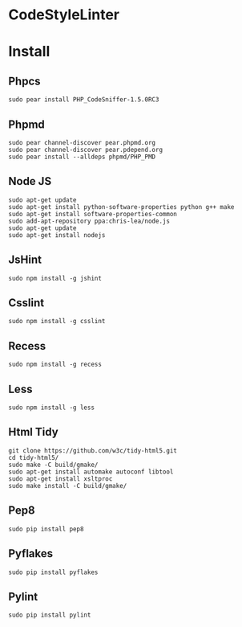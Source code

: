 CodeStyleLinter
===============

# Install

## Phpcs

`sudo pear install PHP_CodeSniffer-1.5.0RC3`

## Phpmd

```
sudo pear channel-discover pear.phpmd.org
sudo pear channel-discover pear.pdepend.org
sudo pear install --alldeps phpmd/PHP_PMD
```

## Node JS

```
sudo apt-get update
sudo apt-get install python-software-properties python g++ make
sudo apt-get install software-properties-common
sudo add-apt-repository ppa:chris-lea/node.js
sudo apt-get update
sudo apt-get install nodejs
```

## JsHint

```
sudo npm install -g jshint
```

## Csslint

```
sudo npm install -g csslint
```

## Recess 

```
sudo npm install -g recess 
```

## Less

```
sudo npm install -g less
```

## Html Tidy

```
git clone https://github.com/w3c/tidy-html5.git
cd tidy-html5/
sudo make -C build/gmake/
sudo apt-get install automake autoconf libtool
sudo apt-get install xsltproc
sudo make install -C build/gmake/
```

## Pep8
```
sudo pip install pep8
```

## Pyflakes
```
sudo pip install pyflakes
```

## Pylint
```
sudo pip install pylint
```
